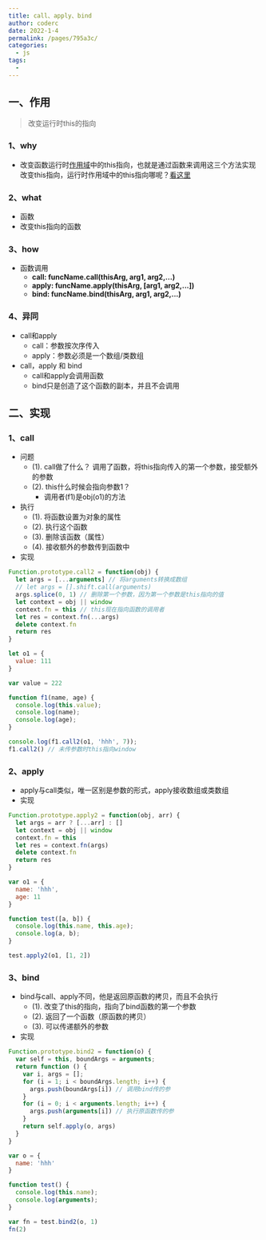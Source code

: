 ```yaml
---
title: call、apply、bind
author: coderc
date: 2022-1-4
permalink: /pages/795a3c/
categories: 
  - js
tags: 
  - 
---
```


## 一、作用
> 改变运行时this的指向
### 1、why
- 改变函数运行时[作用域](/js/scope)中的this指向，也就是通过函数来调用这三个方法实现改变this指向，运行时作用域中的this指向哪呢？[看这里](/js/this)
### 2、what
- 函数
- 改变this指向的函数
### 3、how
- 函数调用
  - **call: funcName.call(thisArg, arg1, arg2,...)**
  - **apply: funcName.apply(thisArg, [arg1, arg2,...])**
  - **bind: funcName.bind(thisArg, arg1, arg2,...)**
### 4、异同
- call和apply
  - call：参数按次序传入
  - apply：参数必须是一个数组/类数组
- call，apply 和 bind
  - call和apply会调用函数
  - bind只是创造了这个函数的副本，并且不会调用
## 二、实现
### 1、call
- 问题
  - (1). call做了什么？
    调用了函数，将this指向传入的第一个参数，接受额外的参数
  - (2). this什么时候会指向参数1？  
    - 调用者(f1)是obj(o1)的方法
- 执行
  - (1). 将函数设置为对象的属性
  - (2). 执行这个函数
  - (3). 删除该函数（属性）
  - (4). 接收额外的参数传到函数中
- 实现
```javascript
Function.prototype.call2 = function(obj) {
  let args = [...arguments] // 将arguments转换成数组
  // let args = [].shift.call(arguments)
  args.splice(0, 1) // 删除第一个参数，因为第一个参数是this指向的值
  let context = obj || window
  context.fn = this // this现在指向函数的调用者
  let res = context.fn(...args)
  delete context.fn
  return res
}

let o1 = {
  value: 111
}

var value = 222

function f1(name, age) {
  console.log(this.value);
  console.log(name);
  console.log(age);
}

console.log(f1.call2(o1, 'hhh', 7));
f1.call2() // 未传参数时this指向window
```
### 2、apply
- apply与call类似，唯一区别是参数的形式，apply接收数组或类数组
- 实现
```javascript
Function.prototype.apply2 = function(obj, arr) {
  let args = arr ? [...arr] : []
  let context = obj || window
  context.fn = this
  let res = context.fn(args)
  delete context.fn
  return res
}

var o1 = {
  name: 'hhh',
  age: 11
}

function test([a, b]) {
  console.log(this.name, this.age);
  console.log(a, b);
}

test.apply2(o1, [1, 2])
```
### 3、bind
- bind与call、apply不同，他是返回原函数的拷贝，而且不会执行
  - (1). 改变了this的指向，指向了bind函数的第一个参数
  - (2). 返回了一个函数（原函数的拷贝）
  - (3). 可以传递额外的参数
- 实现
```javascript
Function.prototype.bind2 = function(o) {
  var self = this, boundArgs = arguments;
  return function () {
    var i, args = [];
    for (i = 1; i < boundArgs.length; i++) {
      args.push(boundArgs[i]) // 调用bind传的参
    }
    for (i = 0; i < arguments.length; i++) {
      args.push(arguments[i]) // 执行原函数传的参
    }
    return self.apply(o, args)
  }
}

var o = {
  name: 'hhh'
}

function test() {
  console.log(this.name);
  console.log(arguments);
}

var fn = test.bind2(o, 1)
fn(2)
```
